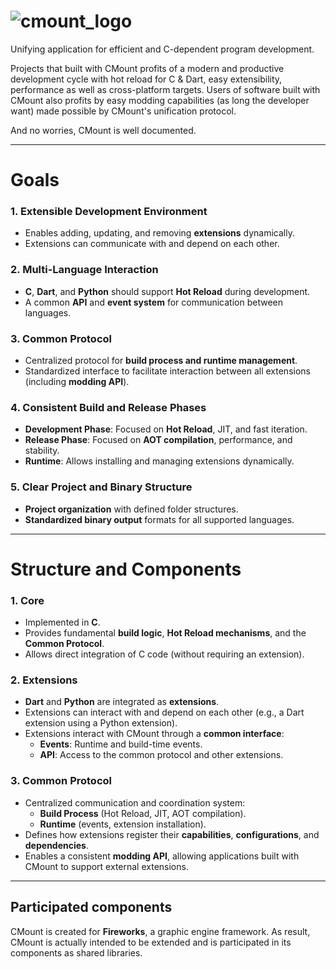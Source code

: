 # ![cmount_logo](.github/images/cmount.png)
Unifying application for efficient and C-dependent 
program development.

Projects that built with CMount profits of a modern and productive
development cycle with hot reload for C & Dart, easy extensibility, performance as well as cross-platform targets. 
Users of software built with CMount also profits by easy modding capabilities 
(as long the developer want) made possible by CMount's unification protocol.

And no worries, CMount is well documented.

---
# Goals

### 1. Extensible Development Environment
- Enables adding, updating, and removing **extensions** dynamically.
- Extensions can communicate with and depend on each other.

### 2. Multi-Language Interaction
- **C**, **Dart**, and **Python** should support **Hot Reload** during development.
- A common **API** and **event system** for communication between languages.

### 3. Common Protocol
- Centralized protocol for **build process and runtime management**.
- Standardized interface to facilitate interaction between all extensions (including **modding API**).

### 4. Consistent Build and Release Phases
- **Development Phase**: Focused on **Hot Reload**, JIT, and fast iteration.
- **Release Phase**: Focused on **AOT compilation**, performance, and stability.
- **Runtime**: Allows installing and managing extensions dynamically.

### 5. Clear Project and Binary Structure
- **Project organization** with defined folder structures.
- **Standardized binary output** formats for all supported languages.
---
# Structure and Components
### 1. Core
- Implemented in **C**.
- Provides fundamental **build logic**, **Hot Reload mechanisms**, and the **Common Protocol**.
- Allows direct integration of C code (without requiring an extension).

### 2. Extensions
- **Dart** and **Python** are integrated as **extensions**.
- Extensions can interact with and depend on each other (e.g., a Dart extension using a Python extension).
- Extensions interact with CMount through a **common interface**:
    - **Events**: Runtime and build-time events.
    - **API**: Access to the common protocol and other extensions.

### 3. Common Protocol
- Centralized communication and coordination system:
    - **Build Process** (Hot Reload, JIT, AOT compilation).
    - **Runtime** (events, extension installation).
- Defines how extensions register their **capabilities**, **configurations**, and **dependencies**.
- Enables a consistent **modding API**, allowing applications built with CMount to support external extensions.

---

## Participated components
CMount is created for **Fireworks**, a graphic engine framework.
As result, CMount is actually intended to be extended and is participated
in its components as shared libraries.

